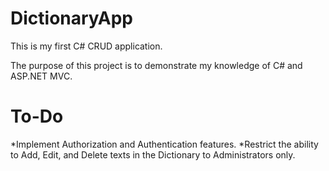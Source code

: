 # DictionaryApp
This is my first C# CRUD application.

The purpose of this project is to demonstrate my knowledge of C# and ASP.NET MVC.

# To-Do
 *Implement Authorization and Authentication features.
 *Restrict the ability to Add, Edit, and Delete texts in the Dictionary to Administrators only.
